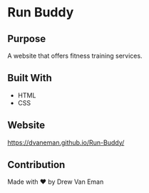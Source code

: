 # Run Buddy

## Purpose
A website that offers fitness training services.

## Built With
* HTML
* CSS

## Website
https://dvaneman.github.io/Run-Buddy/

## Contribution
Made with ❤️ by Drew Van Eman